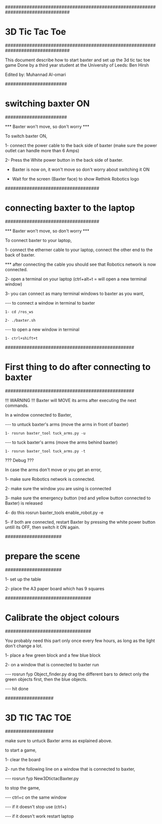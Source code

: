 ################################################################################
#                               3D Tic Tac Toe                                 # 
################################################################################

This document describe how to start baxter and set up the 3d tic tac toe game
Done by a third year student at the University of Leeds:
Ben Hirsh

Edited by:
Muhannad Al-omari

#######################
# switching baxter ON #
#######################

 *** Baxter won't move, so don't worry ***

To switch baxter ON, 

1- connect the power cable to the back side of baxter (make sure the power
   outlet can handle more than 6 Amps)
   
2- Press the White power button in the back side of baxter.

* Baxter is now on, it won't move so don't worry about switching it ON

* Wait for the screen (Baxter face) to show Rethink Robotics logo


###################################
# connecting baxter to the laptop #
###################################

 *** Baxter won't move, so don't worry ***
 
To connect baxter to your laptop,

1- connect the etherner cable to your laptop, connect the other end to the 
   back of baxter.
   
*** after connecting the cable you should see that Robotics network is now
    connected.
    
2- open a terminal on your laptop (ctrl+alt+t = will open a new terminal window)

3- you can connect as many terminal windows to baxter as you want, 

--- to connect a window in terminal to baxter

    1- cd /ros_ws
    
    2- ./baxter.sh
    
--- to open a new window in terminal 

    1- ctrl+shift+t


################################################
# First thing to do after connecting to baxter #
################################################

 !!! WARNING !!! Baxter will MOVE its arms after executing the next commands.
 
In a window connected to Baxter,
 
--- to untuck baxter's arms (move the arms in front of baxter)

    1- rosrun baxter_tool tuck_arms.py -u

--- to tuck baxter's arms (move the arms behind baxter) 

    1- rosrun baxter_tool tuck_arms.py -t
    
 ??? Debug ???
 
 In case the arms don't move or you get an error, 
 
 1- make sure Robotics network is connected.
 
 2- make sure the window you are using is connected
 
 3- make sure the emergency button (red and yellow button connected to Baxter)
    is released
    
 4- do this 
    rosrun baxter_tools enable_robot.py -e
    
 5- if both are connected, restart Baxter by pressing the white power button
    untill its OFF, then switch it ON again. 



#####################
# prepare the scene #
#####################

1- set up the table

2- place the A3 paper board which has 9 squares



################################
# Calibrate the object colours #
################################

You probably need this part only once every few hours, as long as the light
don't change a lot. 

1- place a few green block and a few blue block 

2- on a window that is connected to baxter run

---    rosrun fyp Object_finder.py 
       drag the different bars to detect only the green objects first, then 
       the blue objects.
       
---    hit done



##################
# 3D TIC TAC TOE #
##################

make sure to untuck Baxter arms as explained above.

to start a game,

1- clear the board

2- run the following line on a window that is connected to baxter,

---     rosrun fyp New3DtictacBaxter.py

to stop the game,

---     ctrl+c on the same window

---     if it doesn't stop use (ctrl+\)

---     if it doesn't work restart laptop
